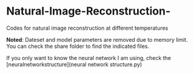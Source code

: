 # Natural-Image-Reconstruction-

Codes for natural image reconstruction at different temperatures

**Noted**: Dateset and model parameters are removed due to memory limit. You can check the share folder to find the indicated files.

If you only want to know the neural network I am using, check the [neuralnetworkstructure](neural network structure.py)
